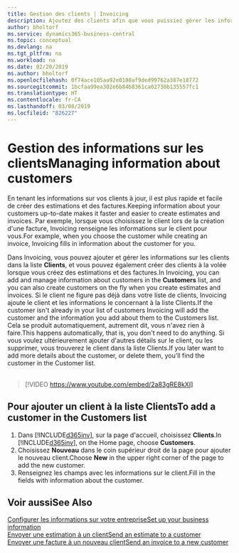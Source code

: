 ```yaml
---
title: Gestion des clients | Invoicing
description: Ajoutez des clients afin que vous puissiez gérer les informations les concernant et envoyer des estimations et des factures plus rapidement.
author: bholtorf
ms.service: dynamics365-business-central
ms.topic: conceptual
ms.devlang: na
ms.tgt_pltfrm: na
ms.workload: na
ms.date: 02/20/2019
ms.author: bholtorf
ms.openlocfilehash: 0f74ace105aa92e0188af9ded99762a387e18772
ms.sourcegitcommit: 1bcfaa99ea302e6b84b8361ca02730b135557fc1
ms.translationtype: HT
ms.contentlocale: fr-CA
ms.lasthandoff: 03/08/2019
ms.locfileid: "826227"
---
```

# <a name="managing-information-about-customers"></a><span data-ttu-id="d9b36-103">Gestion des informations sur les clients</span><span class="sxs-lookup"><span data-stu-id="d9b36-103">Managing information about customers</span></span>
<span data-ttu-id="d9b36-104">En tenant les informations sur vos clients à jour, il est plus rapide et facile de créer des estimations et des factures.</span><span class="sxs-lookup"><span data-stu-id="d9b36-104">Keeping information about your customers up-to-date makes it faster and easier to create estimates and invoices.</span></span> <span data-ttu-id="d9b36-105">Par exemple, lorsque vous choisissez le client lors de la création d'une facture, Invoicing renseigne les informations sur le client pour vous.</span><span class="sxs-lookup"><span data-stu-id="d9b36-105">For example, when you choose the customer while creating an invoice, Invoicing fills in information about the customer for you.</span></span>  

<span data-ttu-id="d9b36-106">Dans Invoicing, vous pouvez ajouter et gérer les informations sur les clients dans la liste **Clients**, et vous pouvez également créer des clients à la volée lorsque vous créez des estimations et des factures.</span><span class="sxs-lookup"><span data-stu-id="d9b36-106">In Invoicing, you can add and manage information about customers in the **Customers** list, and you can also create customers on the fly when you create estimates and invoices.</span></span> <span data-ttu-id="d9b36-107">Si le client ne figure pas déjà dans votre liste de clients, Invoicing ajoute le client et les informations le concernant à la liste Clients.</span><span class="sxs-lookup"><span data-stu-id="d9b36-107">If the customer isn't already in your list of customers Invoicing will add the customer and the information you add about them to the Customers list.</span></span> <span data-ttu-id="d9b36-108">Cela se produit automatiquement, autrement dit, vous n'avez rien à faire.</span><span class="sxs-lookup"><span data-stu-id="d9b36-108">This happens automatically, that is, you don't need to do anything.</span></span> <span data-ttu-id="d9b36-109">Si vous voulez ultérieurement ajouter d'autres détails sur le client, ou les supprimer, vous trouverez le client dans la liste Clients.</span><span class="sxs-lookup"><span data-stu-id="d9b36-109">If you later want to add more details about the customer, or delete them, you'll find the customer in the Customer list.</span></span>    <br></br>


> [!VIDEO https://www.youtube.com/embed/2a83gRE8kXI]

## <a name="to-add-a-customer-in-the-customers-list"></a><span data-ttu-id="d9b36-110">Pour ajouter un client à la liste Clients</span><span class="sxs-lookup"><span data-stu-id="d9b36-110">To add a customer in the Customers list</span></span>
1. <span data-ttu-id="d9b36-111">Dans [!INCLUDE[d365inv](includes/d365inv.md)], sur la page d'accueil, choisissez **Clients**.</span><span class="sxs-lookup"><span data-stu-id="d9b36-111">In [!INCLUDE[d365inv](includes/d365inv.md)], on the Home page, choose **Customers**.</span></span>  
2. <span data-ttu-id="d9b36-112">Choisissez **Nouveau** dans le coin supérieur droit de la page pour ajouter le nouveau client.</span><span class="sxs-lookup"><span data-stu-id="d9b36-112">Choose **New** in the upper right corner of the page to add the new customer.</span></span>  
3. <span data-ttu-id="d9b36-113">Renseignez les champs avec les informations sur le client.</span><span class="sxs-lookup"><span data-stu-id="d9b36-113">Fill in the fields with information about the customer.</span></span>  

## <a name="see-also"></a><span data-ttu-id="d9b36-114">Voir aussi</span><span class="sxs-lookup"><span data-stu-id="d9b36-114">See Also</span></span>
[<span data-ttu-id="d9b36-115">Configurer les informations sur votre entreprise</span><span class="sxs-lookup"><span data-stu-id="d9b36-115">Set up your business information</span></span>](set-up-business-profile.md)  
[<span data-ttu-id="d9b36-116">Envoyer une estimation à un client</span><span class="sxs-lookup"><span data-stu-id="d9b36-116">Send an estimate to a customer</span></span>](send-estimate.md)  
[<span data-ttu-id="d9b36-117">Envoyer une facture à un nouveau client</span><span class="sxs-lookup"><span data-stu-id="d9b36-117">Send an invoice to a new customer</span></span>](send-invoice.md)